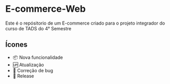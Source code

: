 # E-commerce-Web
Este é o repósitorio de um E-commerce criado para o projeto integrador do curso de TADS do 4° Semestre

## Ícones

- :package: Nova funcionalidade
- :up: Atualização
- :bug:  Correção de bug
- :checkered_flag: Release
